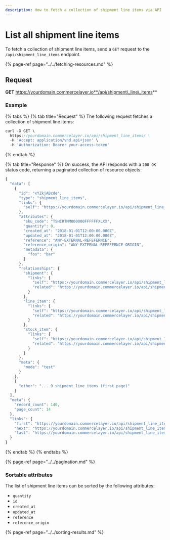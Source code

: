 ```yaml
---
description: How to fetch a collection of shipment line items via API
---
```


# List all shipment line items

To fetch a collection of shipment line items, send a `GET` request to the `/api/shipment_line_items` endpoint.

{% page-ref page="../../fetching-resources.md" %}

## Request

**GET** https://yourdomain.commercelayer.io**/api/shipment\_line\_items**

### **Example**

{% tabs %}
{% tab title="Request" %}
The following request fetches a collection of shipment line items:

```javascript
curl -X GET \
  https://yourdomain.commercelayer.io/api/shipment_line_items/ \
  -H 'Accept: application/vnd.api+json' \
  -H 'Authorization: Bearer your-access-token'
```
{% endtab %}

{% tab title="Response" %}
On success, the API responds with a `200 OK` status code, returning a paginated collection of resource objects:

```javascript
{
  "data": [
    {
      "id": "xYZkjABcde",
      "type": "shipment_line_items",
      "links": {
        "self": "https://yourdomain.commercelayer.io/api/shipment_line_items/xYZkjABcde"
      },
      "attributes": {
        "sku_code": "TSHIRTMM000000FFFFFFXLXX",
        "quantity": 0,
        "created_at": "2018-01-01T12:00:00.000Z",
        "updated_at": "2018-01-01T12:00:00.000Z",
        "reference": "ANY-EXTERNAL-REFEFERNCE",
        "reference_origin": "ANY-EXTERNAL-REFEFERNCE-ORIGIN",
        "metadata": {
          "foo": "bar"
        }
      },
      "relationships": {
        "shipment": {
          "links": {
            "self": "https://yourdomain.commercelayer.io/api/shipment_line_items/xYZkjABcde/relationships/shipment",
            "related": "https://yourdomain.commercelayer.io/api/shipment_line_items/xYZkjABcde/shipment"
          }
        },
        "line_item": {
          "links": {
            "self": "https://yourdomain.commercelayer.io/api/shipment_line_items/xYZkjABcde/relationships/line_item",
            "related": "https://yourdomain.commercelayer.io/api/shipment_line_items/xYZkjABcde/line_item"
          }
        },
        "stock_item": {
          "links": {
            "self": "https://yourdomain.commercelayer.io/api/shipment_line_items/xYZkjABcde/relationships/stock_item",
            "related": "https://yourdomain.commercelayer.io/api/shipment_line_items/xYZkjABcde/stock_item"
          }
        }
      },
      "meta": {
        "mode": "test"
      }
    },
    {
      "other": "... 9 shipment_line_items (first page)"
    }
  ],
  "meta": {
    "record_count": 140,
    "page_count": 14
  },
  "links": {
    "first": "https://yourdomain.commercelayer.io/api/shipment_line_items?page[number]=1&page[size]=10",
    "next": "https://yourdomain.commercelayer.io/api/shipment_line_items?page[number]=2&page[size]=10",
    "last": "https://yourdomain.commercelayer.io/api/shipment_line_items?page[number]=14&page[size]=10"
  }
}
```
{% endtab %}
{% endtabs %}

{% page-ref page="../../pagination.md" %}

### Sortable attributes

The list of shipment line items can be sorted by the following attributes:

* `quantity`
* `id`
* `created_at`
* `updated_at`
* `reference`
* `reference_origin`

{% page-ref page="../../sorting-results.md" %}


